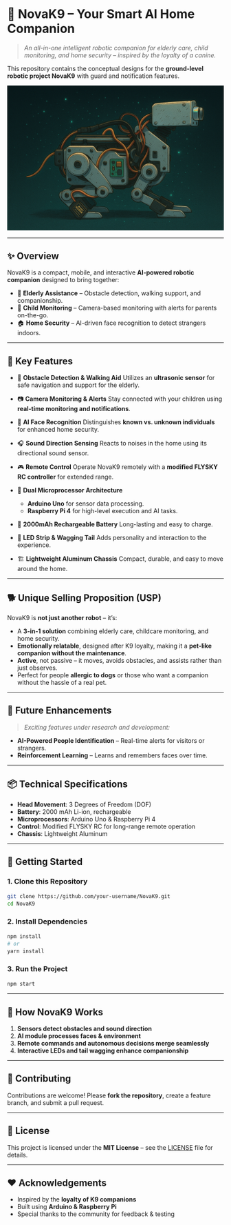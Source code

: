 # 🐾 **NovaK9 – Your Smart AI Home Companion**

> *An all-in-one intelligent robotic companion for elderly care, child monitoring, and home security – inspired by the loyalty of a canine.*

This repository contains the conceptual designs for the **ground-level robotic project NovaK9** with guard and notification features.

![NovaK9 Banner](./public/assets/SideAnime.png) <!-- Replace with your hero image/GIF -->

---

## ✨ **Overview**

NovaK9 is a compact, mobile, and interactive **AI-powered robotic companion** designed to bring together:

* 🧓 **Elderly Assistance** – Obstacle detection, walking support, and companionship.
* 👶 **Child Monitoring** – Camera-based monitoring with alerts for parents on-the-go.
* 🏠 **Home Security** – AI-driven face recognition to detect strangers indoors.

---

## 🦴 **Key Features**

* 🛑 **Obstacle Detection & Walking Aid**
  Utilizes an **ultrasonic sensor** for safe navigation and support for the elderly.

* 📷 **Camera Monitoring & Alerts**
  Stay connected with your children using **real-time monitoring and notifications**.

* 🤖 **AI Face Recognition**
  Distinguishes **known vs. unknown individuals** for enhanced home security.

* 🎧 **Sound Direction Sensing**
  Reacts to noises in the home using its directional sound sensor.

* 🎮 **Remote Control**
  Operate NovaK9 remotely with a **modified FLYSKY RC controller** for extended range.

* 🧠 **Dual Microprocessor Architecture**

  * **Arduino Uno** for sensor data processing.
  * **Raspberry Pi 4** for high-level execution and AI tasks.

* 🔋 **2000mAh Rechargeable Battery**
  Long-lasting and easy to charge.

* 🌈 **LED Strip & Wagging Tail**
  Adds personality and interaction to the experience.

* 🏗 **Lightweight Aluminum Chassis**
  Compact, durable, and easy to move around the home.

---

## 🐕 **Unique Selling Proposition (USP)**

NovaK9 is **not just another robot** – it’s:

* A **3-in-1 solution** combining elderly care, childcare monitoring, and home security.
* **Emotionally relatable**, designed after K9 loyalty, making it a **pet-like companion without the maintenance**.
* **Active**, not passive – it moves, avoids obstacles, and assists rather than just observes.
* Perfect for people **allergic to dogs** or those who want a companion without the hassle of a real pet.

---

## 🔮 **Future Enhancements**

> *Exciting features under research and development:*

* **AI-Powered People Identification** – Real-time alerts for visitors or strangers.
* **Reinforcement Learning** – Learns and remembers faces over time.

---

## 📦 **Technical Specifications**

* **Head Movement**: 3 Degrees of Freedom (DOF)
* **Battery**: 2000 mAh Li-ion, rechargeable
* **Microprocessors**: Arduino Uno & Raspberry Pi 4
* **Control**: Modified FLYSKY RC for long-range remote operation
* **Chassis**: Lightweight Aluminum

---

## 🚀 **Getting Started**

### 1. **Clone this Repository**

```bash
git clone https://github.com/your-username/NovaK9.git
cd NovaK9
```

### 2. **Install Dependencies**

```bash
npm install
# or
yarn install
```

### 3. **Run the Project**

```bash
npm start
```

---

## 🧠 **How NovaK9 Works**

1. **Sensors detect obstacles and sound direction**
2. **AI module processes faces & environment**
3. **Remote commands and autonomous decisions merge seamlessly**
4. **Interactive LEDs and tail wagging enhance companionship**

---

## 🤝 **Contributing**

Contributions are welcome! Please **fork the repository**, create a feature branch, and submit a pull request.

---

## 📜 **License**

This project is licensed under the **MIT License** – see the [LICENSE](LICENSE) file for details.

---

## ❤️ **Acknowledgements**

* Inspired by the **loyalty of K9 companions**
* Built using **Arduino & Raspberry Pi**
* Special thanks to the community for feedback & testing